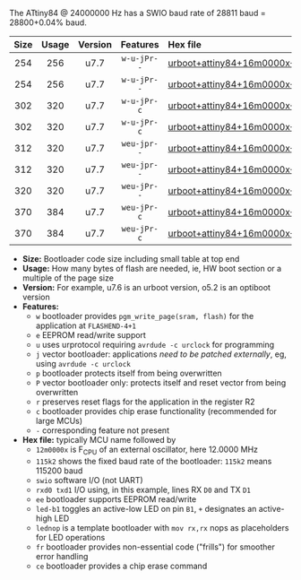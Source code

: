 The ATtiny84 @ 24000000 Hz has a SWIO baud rate of 28811 baud = 28800+0.04% baud.

|Size|Usage|Version|Features|Hex file|
|:-:|:-:|:-:|:-:|:--|
|254|256|u7.7|`w-u-jPr--`|[urboot+attiny84+16m0000x+++19k2_swio_rxa3_txa2_led+a4.hex](https://raw.githubusercontent.com/stefanrueger/urboot.hex/main/mcus/attiny84/external_oscillator/fcpu+16m0000_Hz/br+++19k2_bps/urboot+attiny84+16m0000x+++19k2_swio_rxa3_txa2_led+a4.hex)|
|254|256|u7.7|`w-u-jPr--`|[urboot+attiny84+16m0000x+++19k2_swio_rxa3_txa2_lednop.hex](https://raw.githubusercontent.com/stefanrueger/urboot.hex/main/mcus/attiny84/external_oscillator/fcpu+16m0000_Hz/br+++19k2_bps/urboot+attiny84+16m0000x+++19k2_swio_rxa3_txa2_lednop.hex)|
|302|320|u7.7|`w-u-jPr-c`|[urboot+attiny84+16m0000x+++19k2_swio_rxa3_txa2_led+a4_fr_ce.hex](https://raw.githubusercontent.com/stefanrueger/urboot.hex/main/mcus/attiny84/external_oscillator/fcpu+16m0000_Hz/br+++19k2_bps/urboot+attiny84+16m0000x+++19k2_swio_rxa3_txa2_led+a4_fr_ce.hex)|
|302|320|u7.7|`w-u-jPr-c`|[urboot+attiny84+16m0000x+++19k2_swio_rxa3_txa2_lednop_fr_ce.hex](https://raw.githubusercontent.com/stefanrueger/urboot.hex/main/mcus/attiny84/external_oscillator/fcpu+16m0000_Hz/br+++19k2_bps/urboot+attiny84+16m0000x+++19k2_swio_rxa3_txa2_lednop_fr_ce.hex)|
|312|320|u7.7|`weu-jpr--`|[urboot+attiny84+16m0000x+++19k2_swio_rxa3_txa2_ee_led+a4.hex](https://raw.githubusercontent.com/stefanrueger/urboot.hex/main/mcus/attiny84/external_oscillator/fcpu+16m0000_Hz/br+++19k2_bps/urboot+attiny84+16m0000x+++19k2_swio_rxa3_txa2_ee_led+a4.hex)|
|312|320|u7.7|`weu-jpr--`|[urboot+attiny84+16m0000x+++19k2_swio_rxa3_txa2_ee_lednop.hex](https://raw.githubusercontent.com/stefanrueger/urboot.hex/main/mcus/attiny84/external_oscillator/fcpu+16m0000_Hz/br+++19k2_bps/urboot+attiny84+16m0000x+++19k2_swio_rxa3_txa2_ee_lednop.hex)|
|320|320|u7.7|`weu-jPr--`|[urboot+attiny84+16m0000x+++19k2_swio_rxa3_txa2_ee.hex](https://raw.githubusercontent.com/stefanrueger/urboot.hex/main/mcus/attiny84/external_oscillator/fcpu+16m0000_Hz/br+++19k2_bps/urboot+attiny84+16m0000x+++19k2_swio_rxa3_txa2_ee.hex)|
|370|384|u7.7|`weu-jPr-c`|[urboot+attiny84+16m0000x+++19k2_swio_rxa3_txa2_ee_led+a4_fr_ce.hex](https://raw.githubusercontent.com/stefanrueger/urboot.hex/main/mcus/attiny84/external_oscillator/fcpu+16m0000_Hz/br+++19k2_bps/urboot+attiny84+16m0000x+++19k2_swio_rxa3_txa2_ee_led+a4_fr_ce.hex)|
|370|384|u7.7|`weu-jPr-c`|[urboot+attiny84+16m0000x+++19k2_swio_rxa3_txa2_ee_lednop_fr_ce.hex](https://raw.githubusercontent.com/stefanrueger/urboot.hex/main/mcus/attiny84/external_oscillator/fcpu+16m0000_Hz/br+++19k2_bps/urboot+attiny84+16m0000x+++19k2_swio_rxa3_txa2_ee_lednop_fr_ce.hex)|

- **Size:** Bootloader code size including small table at top end
- **Usage:** How many bytes of flash are needed, ie, HW boot section or a multiple of the page size
- **Version:** For example, u7.6 is an urboot version, o5.2 is an optiboot version
- **Features:**
  + `w` bootloader provides `pgm_write_page(sram, flash)` for the application at `FLASHEND-4+1`
  + `e` EEPROM read/write support
  + `u` uses urprotocol requiring `avrdude -c urclock` for programming
  + `j` vector bootloader: applications *need to be patched externally*, eg, using `avrdude -c urclock`
  + `p` bootloader protects itself from being overwritten
  + `P` vector bootloader only: protects itself and reset vector from being overwritten
  + `r` preserves reset flags for the application in the register R2
  + `c` bootloader provides chip erase functionality (recommended for large MCUs)
  + `-` corresponding feature not present
- **Hex file:** typically MCU name followed by
  + `12m0000x` is F<sub>CPU</sub> of an external oscillator, here 12.0000 MHz
  + `115k2` shows the fixed baud rate of the bootloader: `115k2` means 115200 baud
  + `swio` software I/O (not UART)
  + `rxd0 txd1` I/O using, in this example, lines RX `D0` and TX `D1`
  + `ee` bootloader supports EEPROM read/write
  + `led-b1` toggles an active-low LED on pin `B1`, `+` designates an active-high LED
  + `lednop` is a template bootloader with `mov rx,rx` nops as placeholders for LED operations
  + `fr` bootloader provides non-essential code ("frills") for smoother error handling
  + `ce` bootloader provides a chip erase command

